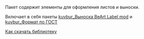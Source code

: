 Пакет содержит элементы для оформления листов и выноски. 

Включает в себя пакеты [kuvbur_Выноска BeArt Label mod](https://github.com/kuvbur/gdl_bibl/tree/master/kuvbur_%D0%92%D1%8B%D0%BD%D0%BE%D1%81%D0%BA%D0%B0%20BeArt%20Label%20mod) и [kuvbur_Формат по ГОСТ](https://github.com/kuvbur/gdl_bibl/tree/master/kuvbur_%D0%A4%D0%BE%D1%80%D0%BC%D0%B0%D1%82%20%D0%BF%D0%BE%20%D0%93%D0%9E%D0%A1%D0%A2)


[Как скачать библиотеку](https://github.com/kuvbur/gdl_bibl/wiki/%D0%9A%D0%B0%D0%BA-%D1%81%D0%BA%D0%B0%D1%87%D0%B0%D1%82%D1%8C-%D0%B1%D0%B8%D0%B1%D0%BB%D0%B8%D0%BE%D1%82%D0%B5%D0%BA%D0%B8)
